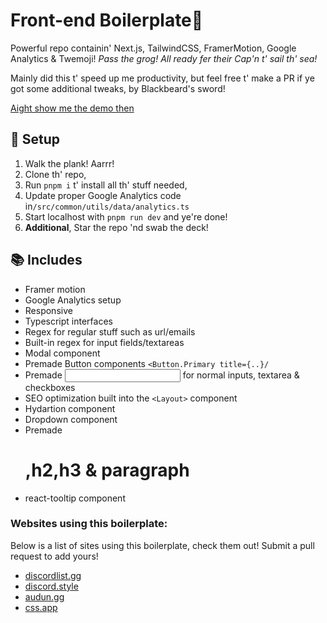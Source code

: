 # Front-end Boilerplate🦜

Powerful repo containin' Next.js, TailwindCSS, FramerMotion, Google Analytics & Twemoji! _Pass the grog!_ _All ready fer their Cap'n t' sail th' sea!_

Mainly did this t' speed up me productivity, but feel free t' make a PR if ye got some additional tweaks, by Blackbeard's sword!

[Aight show me the demo then](https://align-items.center/)

## 🚀 Setup

1. Walk the plank! Aarrr!
2. Clone th' repo,
3. Run `pnpm i` t' install all th' stuff needed,
4. Update proper Google Analytics code in`/src/common/utils/data/analytics.ts`
5. Start localhost with `pnpm run dev` and ye're done!
6. **Additional**, Star the repo 'nd swab the deck!

## 📚 Includes

- Framer motion
- Google Analytics setup
- Responsive 
- Typescript interfaces
- Regex for regular stuff such as url/emails
- Built-in regex for input fields/textareas
- Modal component
- Premade Button components `<Button.Primary title={..}/`
- Premade <Input> for normal inputs, textarea & checkboxes
- SEO optimization built into the `<Layout>` component
- Hydartion component
- Dropdown component
- Premade <H1>,h2,h3 & paragraph
- react-tooltip component

### Websites using this boilerplate:
Below is a list of sites using this boilerplate, check them out!
Submit a pull request to add yours!
- [discordlist.gg](https://discordlist.gg)
- [discord.style](https://discord.style)
- [audun.gg](https://audun.gg)
- [css.app](https://css.app)

